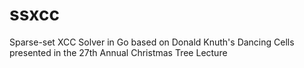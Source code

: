 # ssxcc
Sparse-set XCC Solver in Go based on Donald Knuth's Dancing Cells presented in the 27th Annual Christmas Tree Lecture
